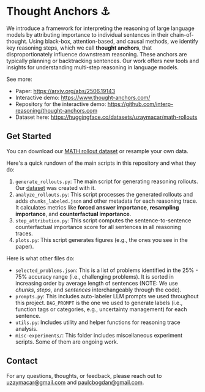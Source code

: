 # Thought Anchors ⚓

We introduce a framework for interpreting the reasoning of large language models by attributing importance to individual sentences in their chain-of-thought. Using black-box, attention-based, and causal methods, we identify key reasoning steps, which we call **thought anchors**, that disproportionately influence downstream reasoning. These anchors are typically planning or backtracking sentences. Our work offers new tools and insights for understanding multi-step reasoning in language models.

See more:
* Paper: https://arxiv.org/abs/2506.19143
* Interactive demo: https://www.thought-anchors.com/
* Repository for the interactive demo: https://github.com/interp-reasoning/thought-anchors.com
* Dataset here: https://huggingface.co/datasets/uzaymacar/math-rollouts

## Get Started

You can download our [MATH rollout dataset](https://huggingface.co/datasets/uzaymacar/math-rollouts) or resample your own data.

Here's a quick rundown of the main scripts in this repository and what they do:

1. `generate_rollouts.py`: The main script for generating reasoning rollouts. Our [dataset](https://huggingface.co/datasets/uzaymacar/math-rollouts) was created with it.
2. `analyze_rollouts.py`: This script processes the generated rollouts and adds `chunks_labeled.json` and other metadata for each reasoning trace. It calculates metrics like **forced answer importance**, **resampling importance**, and **counterfactual importance**.
3. `step_attribution.py`: This script computes the sentence-to-sentence counterfactual importance score for all sentences in all reasoning traces.
4. `plots.py`: This script generates figures (e.g., the ones you see in the paper).

Here is what other files do:
* `selected_problems.json`: This is a list of problems identified in the 25% - 75% accuracy range (i.e., challenging problems). It is sorted in increasing order by average length of sentences (NOTE: We use *chunks*, *steps*, and *sentences* interchangeably through the code).
* `prompts.py`: This includes auto-labeler LLM prompts we used throughout this project. `DAG_PROMPT` is the one we used to generate labels (i.e., function tags or categories, e.g., uncertainty management) for each sentence.
* `utils.py`: Includes utility and helper functions for reasoning trace analysis.
* `misc-experiments/`: This folder includes miscellaneous experiment scripts. Some of them are ongoing work. 

## Contact

For any questions, thoughts, or feedback, please reach out to [uzaymacar@gmail.com](mailto:uzaymacar@gmail.com) and [paulcbogdan@gmail.com](mailto:paulcbogdan@gmail.com).

